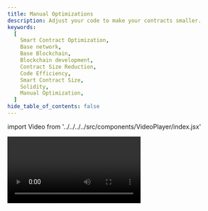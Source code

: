 ```yaml
---
title: Manual Optimizations
description: Adjust your code to make your contracts smaller.
keywords:
  [
    Smart Contract Optimization,
    Base network,
    Base Blockchain,
    Blockchain development,
    Contract Size Reduction,
    Code Efficiency,
    Smart Contract Size,
    Solidity,
    Manual Optimization,
  ]
hide_table_of_contents: false
---
```


import Video from '../../../../src/components/VideoPlayer/index.jsx'

<Video videoId='863776975' title='Manual Optimizations' />
